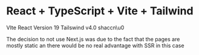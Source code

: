 # React + TypeScript + Vite + Tailwind

VIte
React Version 19
Tailswind v4.0
shaccn\u0

The decision to not use Next.js was due to the fact that the pages are mostly static an there would be no real advantage with SSR in this case

